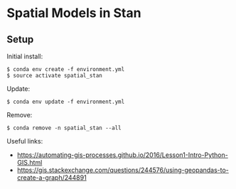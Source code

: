 # Spatial Models in Stan

## Setup

Initial install:

    $ conda env create -f environment.yml
    $ source activate spatial_stan

Update:

    $ conda env update -f environment.yml

Remove:

    $ conda remove -n spatial_stan --all

Useful links:

* https://automating-gis-processes.github.io/2016/Lesson1-Intro-Python-GIS.html
* https://gis.stackexchange.com/questions/244576/using-geopandas-to-create-a-graph/244891
